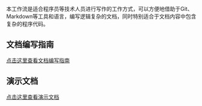 
本工作流是适合程序员等技术人员进行写作的工作方式，可以方便地借助于Git、Markdown等工具和语言，编写逻辑复杂的文档，同时特别适合于文档内容中包含复杂的程序代码。

文档编写指南
---

[点击这里查看文档编写指南](articles/index.md)


演示文档
---

[点击这里查看演示文档](python/python-sdk-azure-overview.md)